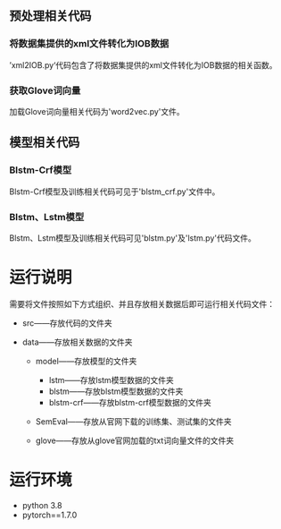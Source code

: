 
## 预处理相关代码

### 将数据集提供的xml文件转化为IOB数据

’xml2IOB.py‘代码包含了将数据集提供的xml文件转化为IOB数据的相关函数。

### 获取Glove词向量

加载Glove词向量相关代码为'word2vec.py'文件。

## 模型相关代码

### Blstm-Crf模型

Blstm-Crf模型及训练相关代码可见于'blstm_crf.py'文件中。

### Blstm、Lstm模型

Blstm、Lstm模型及训练相关代码可见'blstm.py'及'lstm.py'代码文件。

# 运行说明

需要将文件按照如下方式组织、并且存放相关数据后即可运行相关代码文件：

- src——存放代码的文件夹

- data——存放相关数据的文件夹

  - model——存放模型的文件夹
    - lstm——存放lstm模型数据的文件夹
    - blstm——存放blstm模型数据的文件夹
    - blstm-crf——存放blstm-crf模型数据的文件夹

  - SemEval——存放从官网下载的训练集、测试集的文件夹

  - glove——存放从glove官网加载的txt词向量文件的文件夹

# 运行环境

- python 3.8
- pytorch==1.7.0